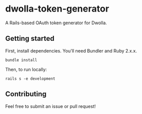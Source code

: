 # dwolla-token-generator
A Rails-based OAuth token generator for Dwolla. 

## Getting started
First, install dependencies.  You'll need Bundler and Ruby 2.x.x.

```
bundle install
```

Then, to run locally:

```
rails s -e development
```

## Contributing

Feel free to submit an issue or pull request!
